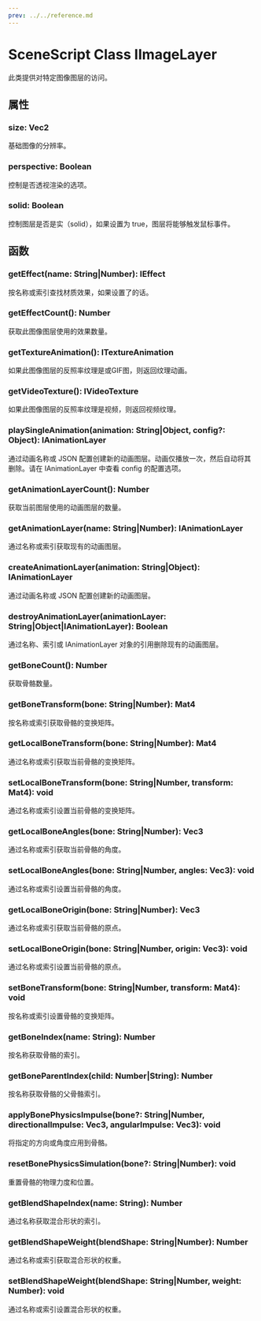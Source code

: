 ```yaml
---
prev: ../../reference.md
---
```


# SceneScript Class IImageLayer

此类提供对特定图像图层的访问。

## 属性

### size: Vec2

基础图像的分辨率。

### perspective: Boolean

控制是否透视渲染的选项。

### solid: Boolean

控制图层是否是实（solid），如果设置为 true，图层将能够触发鼠标事件。

## 函数

### getEffect(name: String|Number): IEffect

按名称或索引查找材质效果，如果设置了的话。

### getEffectCount(): Number

获取此图像图层使用的效果数量。

### getTextureAnimation(): ITextureAnimation

如果此图像图层的反照率纹理是或GIF图，则返回纹理动画。

### getVideoTexture(): IVideoTexture

如果此图像图层的反照率纹理是视频，则返回视频纹理。

### playSingleAnimation(animation: String|Object, config?: Object): IAnimationLayer

通过动画名称或 JSON 配置创建新的动画图层。动画仅播放一次，然后自动将其删除。请在 IAnimationLayer 中查看 config 的配置选项。

### getAnimationLayerCount(): Number

获取当前图层使用的动画图层的数量。

### getAnimationLayer(name: String|Number): IAnimationLayer

通过名称或索引获取现有的动画图层。

### createAnimationLayer(animation: String|Object): IAnimationLayer

通过动画名称或 JSON 配置创建新的动画图层。

### destroyAnimationLayer(animationLayer: String|Object|IAnimationLayer): Boolean

通过名称、索引或 IAnimationLayer 对象的引用删除现有的动画图层。

### getBoneCount(): Number

获取骨骼数量。

### getBoneTransform(bone: String|Number): Mat4

按名称或索引获取骨骼的变换矩阵。

### getLocalBoneTransform(bone: String|Number): Mat4

通过名称或索引获取当前骨骼的变换矩阵。

### setLocalBoneTransform(bone: String|Number, transform: Mat4): void

通过名称或索引设置当前骨骼的变换矩阵。

### getLocalBoneAngles(bone: String|Number): Vec3

通过名称或索引获取当前骨骼的角度。

### setLocalBoneAngles(bone: String|Number, angles: Vec3): void

通过名称或索引设置当前骨骼的角度。

### getLocalBoneOrigin(bone: String|Number): Vec3

通过名称或索引获取当前骨骼的原点。

### setLocalBoneOrigin(bone: String|Number, origin: Vec3): void

通过名称或索引设置当前骨骼的原点。

### setBoneTransform(bone: String|Number, transform: Mat4): void

按名称或索引设置骨骼的变换矩阵。

### getBoneIndex(name: String): Number

按名称获取骨骼的索引。

### getBoneParentIndex(child: Number|String): Number

按名称获取骨骼的父骨骼索引。

### applyBonePhysicsImpulse(bone?: String|Number, directionalImpulse: Vec3, angularImpulse: Vec3): void

将指定的方向或角度应用到骨骼。

### resetBonePhysicsSimulation(bone?: String|Number): void

重置骨骼的物理力度和位置。

### getBlendShapeIndex(name: String): Number

通过名称获取混合形状的索引。

### getBlendShapeWeight(blendShape: String|Number): Number

通过名称或索引获取混合形状的权重。

### setBlendShapeWeight(blendShape: String|Number, weight: Number): void

通过名称或索引设置混合形状的权重。
